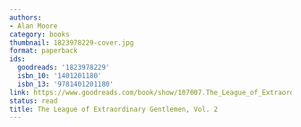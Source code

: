 ```yaml
---
authors:
- Alan Moore
category: books
thumbnail: 1823978229-cover.jpg
format: paperback
ids:
  goodreads: '1823978229'
  isbn_10: '1401201180'
  isbn_13: '9781401201180'
link: https://www.goodreads.com/book/show/107007.The_League_of_Extraordinary_Gentlemen_Vol_2
status: read
title: The League of Extraordinary Gentlemen, Vol. 2
---
```

